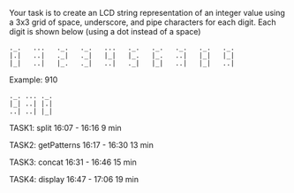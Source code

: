 Your task is to create an LCD string representation of an
integer value using a 3x3 grid of space, underscore, and
pipe characters for each digit. Each digit is shown below
(using a dot instead of a space)

```
._.   ...   ._.   ._.   ...   ._.   ._.   ._.   ._.   ._.
|.|   ..|   ._|   ._|   |_|   |_.   |_.   ..|   |_|   |_|
|_|   ..|   |_.   ._|   ..|   ._|   |_|   ..|   |_|   ..|
```

Example: 910

```
._. ... ._.
|_| ..| |.|
..| ..| |_|
```


TASK1: split             16:07 - 16:16      9 min


TASK2: getPatterns       16:17 - 16:30      13 min


TASK3: concat            16:31 - 16:46      15 min


TASK4: display           16:47 - 17:06      19 min
